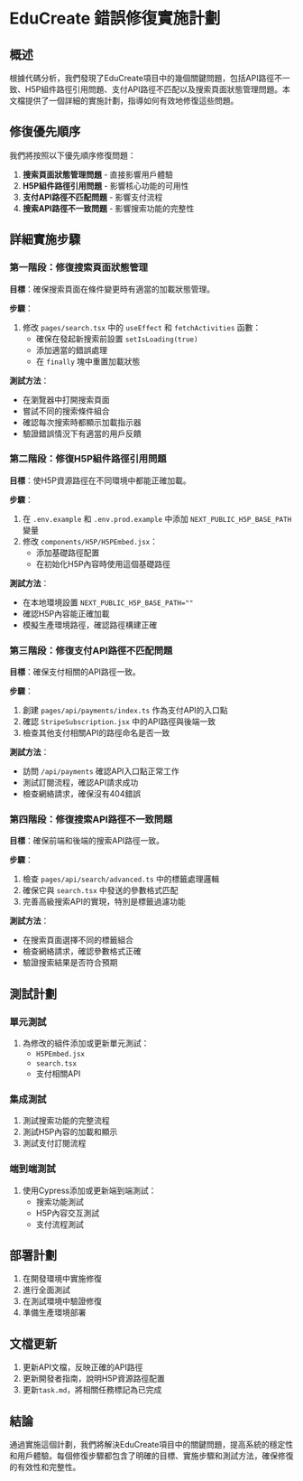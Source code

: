 # EduCreate 錯誤修復實施計劃

## 概述

根據代碼分析，我們發現了EduCreate項目中的幾個關鍵問題，包括API路徑不一致、H5P組件路徑引用問題、支付API路徑不匹配以及搜索頁面狀態管理問題。本文檔提供了一個詳細的實施計劃，指導如何有效地修復這些問題。

## 修復優先順序

我們將按照以下優先順序修復問題：

1. **搜索頁面狀態管理問題** - 直接影響用戶體驗
2. **H5P組件路徑引用問題** - 影響核心功能的可用性
3. **支付API路徑不匹配問題** - 影響支付流程
4. **搜索API路徑不一致問題** - 影響搜索功能的完整性

## 詳細實施步驟

### 第一階段：修復搜索頁面狀態管理

**目標**：確保搜索頁面在條件變更時有適當的加載狀態管理。

**步驟**：

1. 修改 `pages/search.tsx` 中的 `useEffect` 和 `fetchActivities` 函數：
   - 確保在發起新搜索前設置 `setIsLoading(true)`
   - 添加適當的錯誤處理
   - 在 `finally` 塊中重置加載狀態

**測試方法**：
- 在瀏覽器中打開搜索頁面
- 嘗試不同的搜索條件組合
- 確認每次搜索時都顯示加載指示器
- 驗證錯誤情況下有適當的用戶反饋

### 第二階段：修復H5P組件路徑引用問題

**目標**：使H5P資源路徑在不同環境中都能正確加載。

**步驟**：

1. 在 `.env.example` 和 `.env.prod.example` 中添加 `NEXT_PUBLIC_H5P_BASE_PATH` 變量
2. 修改 `components/H5P/H5PEmbed.jsx`：
   - 添加基礎路徑配置
   - 在初始化H5P內容時使用這個基礎路徑

**測試方法**：
- 在本地環境設置 `NEXT_PUBLIC_H5P_BASE_PATH=""`
- 確認H5P內容能正確加載
- 模擬生產環境路徑，確認路徑構建正確

### 第三階段：修復支付API路徑不匹配問題

**目標**：確保支付相關的API路徑一致。

**步驟**：

1. 創建 `pages/api/payments/index.ts` 作為支付API的入口點
2. 確認 `StripeSubscription.jsx` 中的API路徑與後端一致
3. 檢查其他支付相關API的路徑命名是否一致

**測試方法**：
- 訪問 `/api/payments` 確認API入口點正常工作
- 測試訂閱流程，確認API請求成功
- 檢查網絡請求，確保沒有404錯誤

### 第四階段：修復搜索API路徑不一致問題

**目標**：確保前端和後端的搜索API路徑一致。

**步驟**：

1. 檢查 `pages/api/search/advanced.ts` 中的標籤處理邏輯
2. 確保它與 `search.tsx` 中發送的參數格式匹配
3. 完善高級搜索API的實現，特別是標籤過濾功能

**測試方法**：
- 在搜索頁面選擇不同的標籤組合
- 檢查網絡請求，確認參數格式正確
- 驗證搜索結果是否符合預期

## 測試計劃

### 單元測試

1. 為修改的組件添加或更新單元測試：
   - `H5PEmbed.jsx`
   - `search.tsx`
   - 支付相關API

### 集成測試

1. 測試搜索功能的完整流程
2. 測試H5P內容的加載和顯示
3. 測試支付訂閱流程

### 端到端測試

1. 使用Cypress添加或更新端到端測試：
   - 搜索功能測試
   - H5P內容交互測試
   - 支付流程測試

## 部署計劃

1. 在開發環境中實施修復
2. 進行全面測試
3. 在測試環境中驗證修復
4. 準備生產環境部署

## 文檔更新

1. 更新API文檔，反映正確的API路徑
2. 更新開發者指南，說明H5P資源路徑配置
3. 更新`task.md`，將相關任務標記為已完成

## 結論

通過實施這個計劃，我們將解決EduCreate項目中的關鍵問題，提高系統的穩定性和用戶體驗。每個修復步驟都包含了明確的目標、實施步驟和測試方法，確保修復的有效性和完整性。